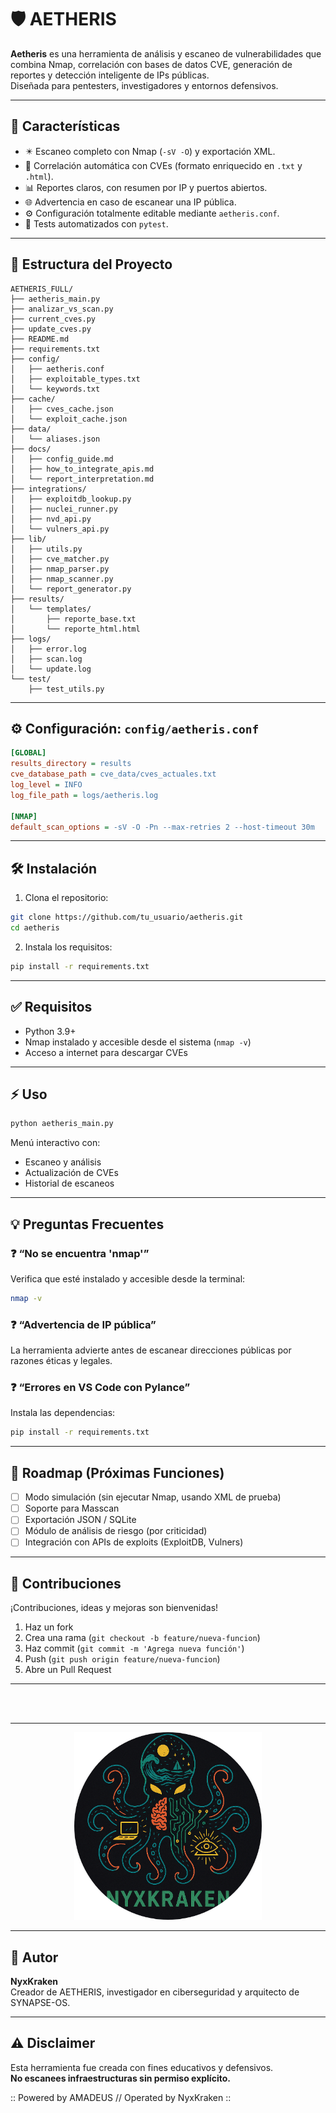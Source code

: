 
# 🛡️ AETHERIS<br>
**Aetheris** es una herramienta de análisis y escaneo de vulnerabilidades que combina Nmap, correlación con bases de datos CVE, generación de reportes y detección inteligente de IPs públicas.<br>
Diseñada para pentesters, investigadores y entornos defensivos.<br>

---

## 🚀 Características<br>

- ✴️ Escaneo completo con Nmap (`-sV -O`) y exportación XML.<br>
- 🧠 Correlación automática con CVEs (formato enriquecido en `.txt` y `.html`).<br>
- 📊 Reportes claros, con resumen por IP y puertos abiertos.<br>
- 🌐 Advertencia en caso de escanear una IP pública.<br>
- ⚙️ Configuración totalmente editable mediante `aetheris.conf`.<br>
- 🧪 Tests automatizados con `pytest`.<br>

---

## 📂 Estructura del Proyecto<br>

```text
AETHERIS_FULL/
├── aetheris_main.py
├── analizar_vs_scan.py
├── current_cves.py
├── update_cves.py
├── README.md
├── requirements.txt
├── config/
│   ├── aetheris.conf
│   ├── exploitable_types.txt
│   └── keywords.txt
├── cache/
│   ├── cves_cache.json
│   └── exploit_cache.json
├── data/
│   └── aliases.json
├── docs/
│   ├── config_guide.md
│   ├── how_to_integrate_apis.md
│   └── report_interpretation.md
├── integrations/
│   ├── exploitdb_lookup.py
│   ├── nuclei_runner.py
│   ├── nvd_api.py
│   └── vulners_api.py
├── lib/
│   ├── utils.py
│   ├── cve_matcher.py
│   ├── nmap_parser.py
│   ├── nmap_scanner.py
│   └── report_generator.py
├── results/
│   └── templates/
│       ├── reporte_base.txt
│       └── reporte_html.html
├── logs/
│   ├── error.log
│   ├── scan.log
│   └── update.log
└── test/
    ├── test_utils.py
```

---

## ⚙️ Configuración: `config/aetheris.conf`<br>

```ini
[GLOBAL]
results_directory = results
cve_database_path = cve_data/cves_actuales.txt
log_level = INFO
log_file_path = logs/aetheris.log

[NMAP]
default_scan_options = -sV -O -Pn --max-retries 2 --host-timeout 30m
```

---

## 🛠️ Instalación<br>

1. Clona el repositorio:<br>

```bash
git clone https://github.com/tu_usuario/aetheris.git
cd aetheris
```

2. Instala los requisitos:<br>

```bash
pip install -r requirements.txt
```

---

## ✅ Requisitos<br>

- Python 3.9+<br>
- Nmap instalado y accesible desde el sistema (`nmap -v`)<br>
- Acceso a internet para descargar CVEs<br>

---

## ⚡ Uso<br>

```bash
python aetheris_main.py
```

Menú interactivo con:<br>
- Escaneo y análisis<br>
- Actualización de CVEs<br>
- Historial de escaneos<br>

---

## 💡 Preguntas Frecuentes<br>

### ❓ “No se encuentra 'nmap'”<br>
Verifica que esté instalado y accesible desde la terminal:<br>
```bash
nmap -v
```

### ❓ “Advertencia de IP pública”<br>
La herramienta advierte antes de escanear direcciones públicas por razones éticas y legales.<br>

### ❓ “Errores en VS Code con Pylance”<br>
Instala las dependencias:<br>
```bash
pip install -r requirements.txt
```

---

## 🧭 Roadmap (Próximas Funciones)<br>

- [ ] Modo simulación (sin ejecutar Nmap, usando XML de prueba)<br>
- [ ] Soporte para Masscan<br>
- [ ] Exportación JSON / SQLite<br>
- [ ] Módulo de análisis de riesgo (por criticidad)<br>
- [ ] Integración con APIs de exploits (ExploitDB, Vulners)<br>

---

## 🤝 Contribuciones<br>

¡Contribuciones, ideas y mejoras son bienvenidas!<br>

1. Haz un fork<br>
2. Crea una rama (`git checkout -b feature/nueva-funcion`)<br>
3. Haz commit (`git commit -m 'Agrega nueva función'`)<br>
4. Push (`git push origin feature/nueva-funcion`)<br>
5. Abre un Pull Request<br>

---

<br><br>

---

<p align="center">
  <img src="assests/NyxKraken_o.png" alt="NyxKraken Logo" width="300"/>
</p>

---

## 🧠 Autor<br>

**NyxKraken**<br>
Creador de AETHERIS, investigador en ciberseguridad y arquitecto de SYNAPSE-OS.<br>

---

## ⚠️ Disclaimer<br>

Esta herramienta fue creada con fines educativos y defensivos.<br>
**No escanees infraestructuras sin permiso explícito.**<br>

:: Powered by AMADEUS // Operated by NyxKraken ::
